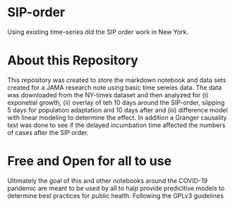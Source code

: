 # SIP-order
Using existing time-series did the SIP order work in New York.


# About this Repository
This repository was created to store the markdown notebook and data sets created for a JAMA research note using basic time sereies data.  The data was downloaded from the NY-times dataset and then analyzed for (i) exponetial growth, (ii) overlay of teh 10 days around the SIP-order, siipping 5 days for population adaptation and 10 days after and (iii) difference model with linear modeling to determine the effect.  In addition a Granger causality test was done to see if the delayed incumbation time affected the numbers of cases after the SIP order.

# Free and Open for all to use

Ultimately the goal of this and other notebooks around the COVID-19 pandemic are meant to be used by all to halp provide predicitive models to determine best practices for public health.  Following the GPLv3 guidelines
